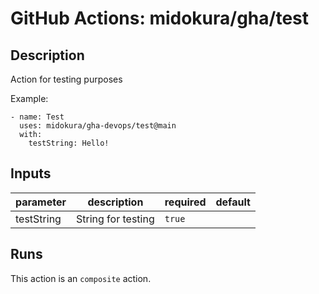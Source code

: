 # GitHub Actions: midokura/gha/test

<!-- action-docs-description -->
## Description

Action for testing purposes

Example:
```
- name: Test
  uses: midokura/gha-devops/test@main
  with:
    testString: Hello!
```



<!-- action-docs-description -->

<!-- action-docs-inputs -->
## Inputs

| parameter | description | required | default |
| - | - | - | - |
| testString | String for testing | `true` |  |



<!-- action-docs-inputs -->

<!-- action-docs-outputs -->

<!-- action-docs-outputs -->

<!-- action-docs-runs -->
## Runs

This action is an `composite` action.


<!-- action-docs-runs -->